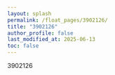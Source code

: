 ```yaml
---
layout: splash
permalink: /float_pages/3902126/
title: "3902126"
author_profile: false
last_modified_at: 2025-06-13
toc: false
---
```

 
3902126
